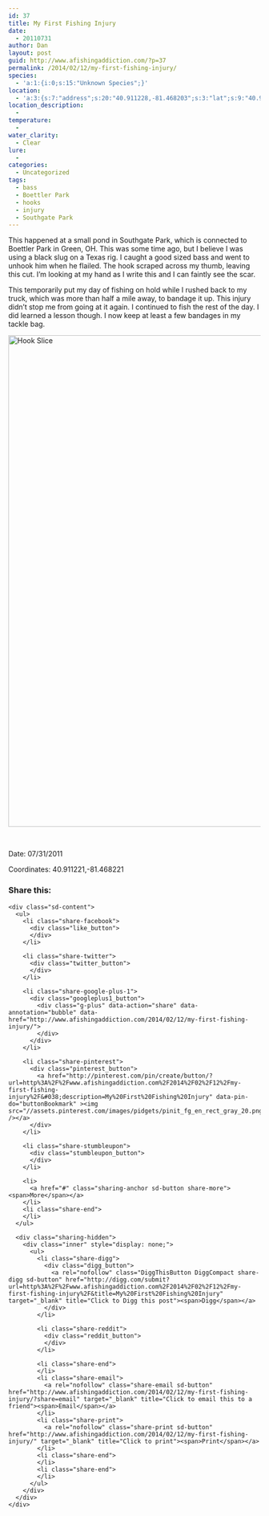```yaml
---
id: 37
title: My First Fishing Injury
date:
  - 20110731
author: Dan
layout: post
guid: http://www.afishingaddiction.com/?p=37
permalink: /2014/02/12/my-first-fishing-injury/
species:
  - 'a:1:{i:0;s:15:"Unknown Species";}'
location:
  - 'a:3:{s:7:"address";s:20:"40.911228,-81.468203";s:3:"lat";s:9:"40.912619";s:3:"lng";s:18:"-81.46879100000001";}'
location_description:
  - 
temperature:
  - 
water_clarity:
  - Clear
lure:
  - 
categories:
  - Uncategorized
tags:
  - bass
  - Boettler Park
  - hooks
  - injury
  - Southgate Park
---
```

This happened at a small pond in Southgate Park, which is connected to Boettler Park in Green, OH. This was some time ago, but I believe I was using a black slug on a Texas rig. I caught a good sized bass and went to unhook him when he flailed. The hook scraped across my thumb, leaving this cut. I&#8217;m looking at my hand as I write this and I can faintly see the scar.

This temporarily put my day of fishing on hold while I rushed back to my truck, which was more than half a mile away, to bandage it up. This injury didn&#8217;t stop me from going at it again. I continued to fish the rest of the day. I did learned a lesson though. I now keep at least a few bandages in my tackle bag.

<div id='gallery-2' class='gallery galleryid-37 gallery-columns-1 gallery-size-large'>
  <dl class='gallery-item'>
    <dt class='gallery-icon portrait'>
      <a href='http://www.afishingaddiction.com/wp-content/uploads/sites/3/2014/02/2011-07-31_15-30-12_580-e13921481184451.jpg' rel="lightbox[gallery-2]"><img width="550" height="979" src="http://www.afishingaddiction.com/wp-content/uploads/sites/3/2014/02/2011-07-31_15-30-12_580-e13921481184451-575x1024.jpg" class="attachment-large" alt="Hook Slice" /></a>
    </dt>
  </dl>
  
  <br style="clear: both" />
</div>



Date: 07/31/2011
  
Coordinates: 40.911221,-81.468221

<div class="sharedaddy sd-sharing-enabled">
  <div class="robots-nocontent sd-block sd-social sd-social-official sd-sharing">
    <h3 class="sd-title">
      Share this:
    </h3>
    
    <div class="sd-content">
      <ul>
        <li class="share-facebook">
          <div class="like_button">
          </div>
        </li>
        
        <li class="share-twitter">
          <div class="twitter_button">
          </div>
        </li>
        
        <li class="share-google-plus-1">
          <div class="googleplus1_button">
            <div class="g-plus" data-action="share" data-annotation="bubble" data-href="http://www.afishingaddiction.com/2014/02/12/my-first-fishing-injury/">
            </div>
          </div>
        </li>
        
        <li class="share-pinterest">
          <div class="pinterest_button">
            <a href="http://pinterest.com/pin/create/button/?url=http%3A%2F%2Fwww.afishingaddiction.com%2F2014%2F02%2F12%2Fmy-first-fishing-injury%2F&#038;description=My%20First%20Fishing%20Injury" data-pin-do="buttonBookmark" ><img src="//assets.pinterest.com/images/pidgets/pinit_fg_en_rect_gray_20.png" /></a>
          </div>
        </li>
        
        <li class="share-stumbleupon">
          <div class="stumbleupon_button">
          </div>
        </li>
        
        <li>
          <a href="#" class="sharing-anchor sd-button share-more"><span>More</span></a>
        </li>
        <li class="share-end">
        </li>
      </ul>
      
      <div class="sharing-hidden">
        <div class="inner" style="display: none;">
          <ul>
            <li class="share-digg">
              <div class="digg_button">
                <a rel="nofollow" class="DiggThisButton DiggCompact share-digg sd-button" href="http://digg.com/submit?url=http%3A%2F%2Fwww.afishingaddiction.com%2F2014%2F02%2F12%2Fmy-first-fishing-injury%2F&title=My%20First%20Fishing%20Injury" target="_blank" title="Click to Digg this post"><span>Digg</span></a>
              </div>
            </li>
            
            <li class="share-reddit">
              <div class="reddit_button">
              </div>
            </li>
            
            <li class="share-end">
            </li>
            <li class="share-email">
              <a rel="nofollow" class="share-email sd-button" href="http://www.afishingaddiction.com/2014/02/12/my-first-fishing-injury/?share=email" target="_blank" title="Click to email this to a friend"><span>Email</span></a>
            </li>
            <li class="share-print">
              <a rel="nofollow" class="share-print sd-button" href="http://www.afishingaddiction.com/2014/02/12/my-first-fishing-injury/" target="_blank" title="Click to print"><span>Print</span></a>
            </li>
            <li class="share-end">
            </li>
            <li class="share-end">
            </li>
          </ul>
        </div>
      </div>
    </div>
  </div>
</div>
